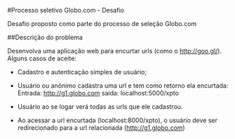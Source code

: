 #Processo seletivo Globo.com - Desafio

Desafio proposto como parte do processo de seleção Globo.com

##Descrição do problema

Desenvolva uma aplicação web para encurtar urls (como o http://goo.gl/). Alguns casos de aceite:

* Cadastro e autenticação simples de usuário;

* Usuário ou anônimo cadastra uma url e tem como retorno ela encurtada:
      Entrada: http://g1.globo.com saida: localhost:5000/xpto

* Usuário ao se logar verá todas as urls que ele cadastrou.

* Ao acessar a url encurtada (localhost:8000/xpto), o usuário deve ser redirecionado para a url relacionada (http://g1.globo.com)